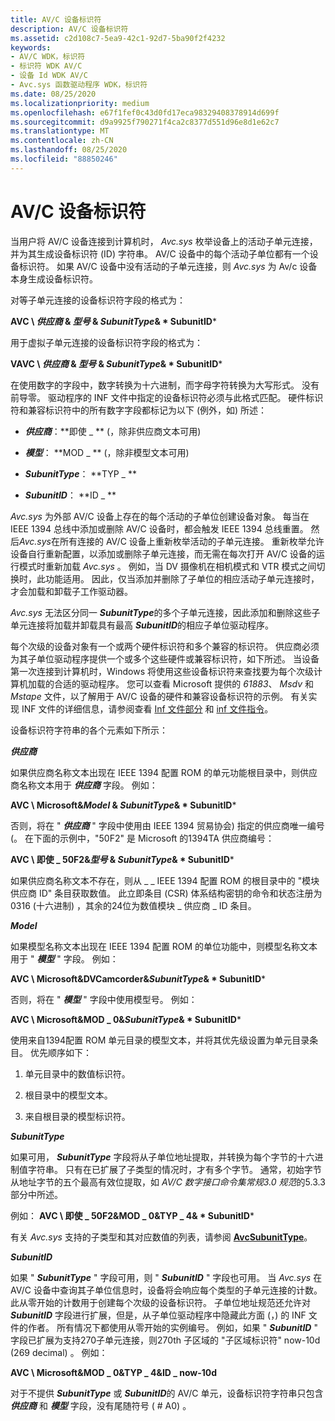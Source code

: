 ```yaml
---
title: AV/C 设备标识符
description: AV/C 设备标识符
ms.assetid: c2d108c7-5ea9-42c1-92d7-5ba90f2f4232
keywords:
- AV/C WDK，标识符
- 标识符 WDK AV/C
- 设备 Id WDK AV/C
- Avc.sys 函数驱动程序 WDK，标识符
ms.date: 08/25/2020
ms.localizationpriority: medium
ms.openlocfilehash: e67f1fef0c43d0fd17eca98329408378914d699f
ms.sourcegitcommit: d9a9925f790271f4ca2c8377d551d96e8d1e62c7
ms.translationtype: MT
ms.contentlocale: zh-CN
ms.lasthandoff: 08/25/2020
ms.locfileid: "88850246"
---
```

# <a name="avc-device-identifiers"></a>AV/C 设备标识符

当用户将 AV/C 设备连接到计算机时， *Avc.sys* 枚举设备上的活动子单元连接，并为其生成设备标识符 (ID) 字符串。 AV/C 设备中的每个活动子单位都有一个设备标识符。 如果 AV/C 设备中没有活动的子单元连接，则 *Avc.sys* 为 Av/c 设备本身生成设备标识符。

对等子单元连接的设备标识符字段的格式为：

**AVC \\ *供应商* & *型号* & *SubunitType*& * SubunitID***

用于虚拟子单元连接的设备标识符字段的格式为：

**VAVC \\ *供应商* & *型号* & *SubunitType*& * SubunitID***

在使用数字的字段中，数字转换为十六进制，而字母字符转换为大写形式。 没有前导零。 驱动程序的 INF 文件中指定的设备标识符必须与此格式匹配。 硬件标识符和兼容标识符中的所有数字字段都标记为以下 (例外，如) 所述：

- ***供应商***：**即使 \_ ** (，除非供应商文本可用) 

- ***模型***： **MOD \_ ** (，除非模型文本可用) 

- ***SubunitType***： **TYP \_ **

- ***SubunitID***： **ID \_ **

*Avc.sys* 为外部 AV/C 设备上存在的每个活动的子单位创建设备对象。 每当在 IEEE 1394 总线中添加或删除 AV/C 设备时，都会触发 IEEE 1394 总线重置。 然后*Avc.sys*在所有连接的 AV/C 设备上重新枚举活动的子单元连接。 重新枚举允许设备自行重新配置，以添加或删除子单元连接，而无需在每次打开 AV/C 设备的运行模式时重新加载 *Avc.sys* 。 例如，当 DV 摄像机在相机模式和 VTR 模式之间切换时，此功能适用。 因此，仅当添加并删除了子单位的相应活动子单元连接时，才会加载和卸载子工作驱动器。

*Avc.sys* 无法区分同一 ***SubunitType***的多个子单元连接，因此添加和删除这些子单元连接将加载并卸载具有最高 ***SubunitID***的相应子单位驱动程序。

每个次级的设备对象有一个或两个硬件标识符和多个兼容的标识符。 供应商必须为其子单位驱动程序提供一个或多个这些硬件或兼容标识符，如下所述。 当设备第一次连接到计算机时，Windows 将使用这些设备标识符来查找要为每个次级计算机加载的合适的驱动程序。 您可以查看 Microsoft 提供的 *61883*、 *Msdv* 和 *Mstape* 文件，以了解用于 AV/C 设备的硬件和兼容设备标识符的示例。 有关实现 INF 文件的详细信息，请参阅查看 [Inf 文件部分](https://docs.microsoft.com/windows-hardware/drivers/install/inf-classinstall32-section) 和 [inf 文件指令](https://docs.microsoft.com/windows-hardware/drivers/install/inf-addcomponent-directive)。

设备标识符字符串的各个元素如下所示：

***供应商***
  
如果供应商名称文本出现在 IEEE 1394 配置 ROM 的单元功能根目录中，则供应商名称文本用于 ***供应商*** 字段。 例如：

**AVC \\ Microsoft&*Model* & *SubunitType*& * SubunitID***

否则，将在 " ***供应商*** " 字段中使用由 IEEE 1394 贸易协会) 指定的供应商唯一编号 (。 在下面的示例中，"50F2" 是 Microsoft 的1394TA 供应商编号：

**AVC \\ 即使 \_ 50F2&*型号* & *SubunitType*& * SubunitID***

如果供应商名称文本不存在，则从 \_ \_ IEEE 1394 配置 ROM 的根目录中的 "模块供应商 ID" 条目获取数值。 此立即条目 (CSR) 体系结构密钥的命令和状态注册为 0316 (十六进制) ，其余的24位为数值模块 \_ 供应商 \_ ID 条目。

***Model***
  
如果模型名称文本出现在 IEEE 1394 配置 ROM 的单位功能中，则模型名称文本用于 " ***模型*** " 字段。 例如：

**AVC \\ Microsoft&DVCamcorder&*SubunitType*& * SubunitID***

否则，将在 " ***模型*** " 字段中使用模型号。 例如：

**AVC \\ Microsoft&MOD \_ 0&*SubunitType*& * SubunitID***

使用来自1394配置 ROM 单元目录的模型文本，并将其优先级设置为单元目录条目。 优先顺序如下：

1. 单元目录中的数值标识符。

1. 根目录中的模型文本。

1. 来自根目录的模型标识符。

***SubunitType***
  
如果可用， ***SubunitType*** 字段将从子单位地址提取，并转换为每个字节的十六进制值字符串。 只有在已扩展了子类型的情况时，才有多个字节。 通常，初始字节从地址字节的五个最高有效位提取，如 *AV/C 数字接口命令集常规3.0 规范*的5.3.3 部分中所述。

例如： **AVC \\ 即使 \_ 50F2&MOD \_ 0&TYP \_ 4& * SubunitID***

有关 *Avc.sys* 支持的子类型和其对应数值的列表，请参阅 [**AvcSubunitType**](https://docs.microsoft.com/windows-hardware/drivers/ddi/avc/ne-avc-_tagavcsubunittype)。

***SubunitID***
  
如果 " ***SubunitType*** " 字段可用，则 " ***SubunitID*** " 字段也可用。 当 *Avc.sys* 在 AV/C 设备中查询其子单位信息时，设备将会响应每个类型的子单元连接的计数。 此从零开始的计数用于创建每个次级的设备标识符。 子单位地址规范还允许对 ***SubunitID*** 字段进行扩展，但是，从子单位驱动程序中隐藏此方面 (，) 的 INF 文件的作者。 所有情况下都使用从零开始的实例编号。 例如，如果 " ***SubunitID*** " 字段已扩展为支持270子单元连接，则270th 子区域的 "子区域标识符" now-10d (269 decimal) 。 例如：

**AVC \\ Microsoft&MOD \_ 0&TYP \_ 4&ID \_ now-10d**

对于不提供 ***SubunitType*** 或 ***SubunitID***的 AV/C 单元，设备标识符字符串只包含 ***供应商*** 和 ***模型*** 字段，没有尾随符号 ( # A0) 。
